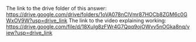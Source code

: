 The link to the drive folder of this answer: https://drive.google.com/drive/folders/1oVA078nClVmr87HOCb8ZGM6c0GWxOV9W?usp=drive_link
The link to the video explaining working: https://drive.google.com/file/d/18XuIg8zFWr4G7Qqq9ojOWvv5nOGka8nq/view?usp=drive_link 
